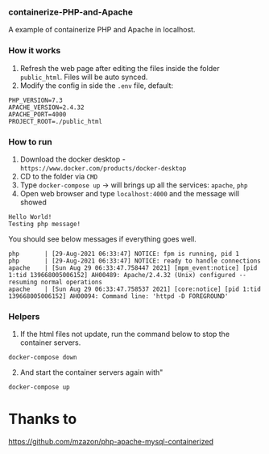 ### containerize-PHP-and-Apache

A example of containerize PHP and Apache in localhost.

### How it works

1. Refresh the web page after editing the files inside the folder `public_html`. Files will be auto synced.
2. Modify the config in side the `.env` file, default:

```
PHP_VERSION=7.3
APACHE_VERSION=2.4.32
APACHE_PORT=4000
PROJECT_ROOT=./public_html
```

### How to run

1. Download the docker desktop - `https://www.docker.com/products/docker-desktop`
2. CD to the folder via `CMD`
3. Type `docker-compose up` -> will brings up all the services: `apache`, `php`
4. Open web browser and type `localhost:4000` and the message will showed

```
Hello World!
Testing php message!
```

You should see below messages if everything goes well.

```
php       | [29-Aug-2021 06:33:47] NOTICE: fpm is running, pid 1
php       | [29-Aug-2021 06:33:47] NOTICE: ready to handle connections
apache    | [Sun Aug 29 06:33:47.758447 2021] [mpm_event:notice] [pid 1:tid 139668005006152] AH00489: Apache/2.4.32 (Unix) configured -- resuming normal operations
apache    | [Sun Aug 29 06:33:47.758537 2021] [core:notice] [pid 1:tid 139668005006152] AH00094: Command line: 'httpd -D FOREGROUND'
```

### Helpers

1. If the html files not update, run the command below to stop the container servers.

```
docker-compose down
```

2. And start the container servers again with"

```
docker-compose up
```

# Thanks to

https://github.com/mzazon/php-apache-mysql-containerized

